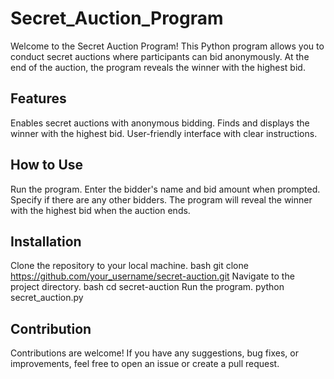 # Secret_Auction_Program

Welcome to the Secret Auction Program! This Python program allows you to conduct secret auctions where participants can bid anonymously. At the end of the auction, the program reveals the winner with the highest bid.

## Features
Enables secret auctions with anonymous bidding.
Finds and displays the winner with the highest bid.
User-friendly interface with clear instructions.

## How to Use
Run the program.
Enter the bidder's name and bid amount when prompted.
Specify if there are any other bidders.
The program will reveal the winner with the highest bid when the auction ends.

## Installation
Clone the repository to your local machine.
bash
git clone https://github.com/your_username/secret-auction.git
Navigate to the project directory.
bash
cd secret-auction
Run the program.
python secret_auction.py

## Contribution
Contributions are welcome! If you have any suggestions, bug fixes, or improvements, feel free to open an issue or create a pull request.


